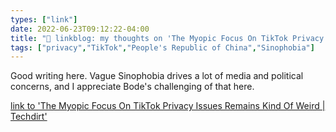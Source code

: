 ```yaml
---
types: ["link"]
date: 2022-06-23T09:12:22-04:00
title: "🔗 linkblog: my thoughts on 'The Myopic Focus On TikTok Privacy Issues Remains Kind Of Weird | Techdirt'"
tags: ["privacy","TikTok","People's Republic of China","Sinophobia"]
---
```

Good writing here. Vague Sinophobia drives a lot of media and political concerns, and I appreciate Bode's challenging of that here.
 

[link to 'The Myopic Focus On TikTok Privacy Issues Remains Kind Of Weird | Techdirt'](https://www.techdirt.com/2022/06/23/the-myopic-focus-on-tiktok-privacy-issues-remains-kind-of-weird/)
